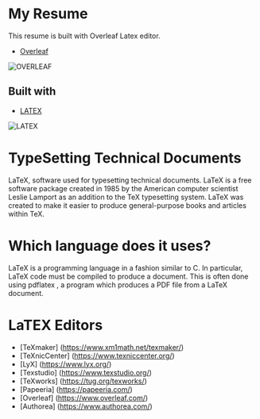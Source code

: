 # My Resume
This resume is built with Overleaf Latex editor.

- [Overleaf](https://www.overleaf.com/)

![OVERLEAF](https://user-images.githubusercontent.com/72095693/172040747-759f7d85-206c-4572-aaba-548a7fd770ea.png)

## Built with

- [LATEX](https://www.overleaf.com/)

![LATEX](https://user-images.githubusercontent.com/72095693/172040375-3b454d56-20c8-4c98-a999-b7e6f26324de.png)




# TypeSetting Technical Documents

LaTeX, software used for typesetting technical documents. LaTeX is a free software package created in 1985 by the American computer scientist Leslie Lamport as an addition to the TeX typesetting system. LaTeX was created to make it easier to produce general-purpose books and articles within TeX.

 # Which language does it uses?
LaTeX is a programming language in a fashion similar to C. In particular, LaTeX code must be compiled to produce a document. This is often done using pdflatex , a program which produces a PDF file from a LaTeX document.

# LaTEX Editors

- [TeXmaker] (https://www.xm1math.net/texmaker/)
- [TeXnicCenter] (https://www.texniccenter.org/)
- [LyX] (https://www.lyx.org/)
- [Texstudio] (https://www.texstudio.org/)
- [TeXworks] (https://tug.org/texworks/)
- [Papeeria] (https://papeeria.com/)
- [Overleaf] (https://www.overleaf.com/)
- [Authorea] (https://www.authorea.com/)

